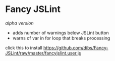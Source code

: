 # Fancy JSLint #
_alpha version_

* adds number of warnings below JSLint button
* warns of var in for loop that breaks processing


click this to install https://github.com/dibs/Fancy-JSLint/raw/master/fancyjslint.user.js
